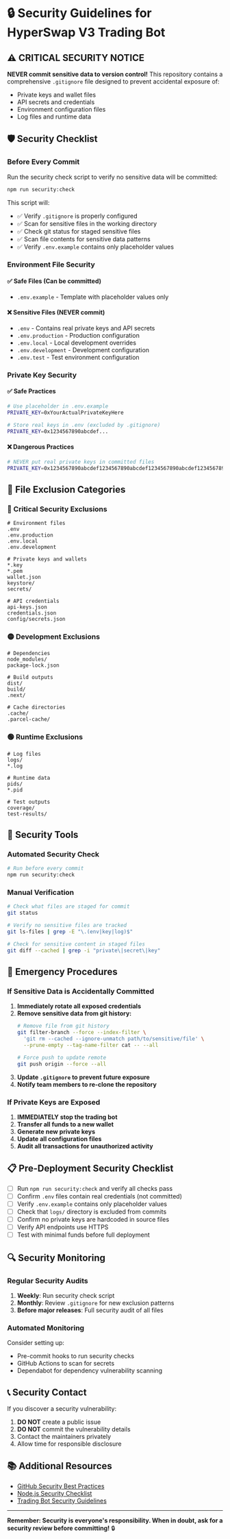 # 🔒 Security Guidelines for HyperSwap V3 Trading Bot

## ⚠️ CRITICAL SECURITY NOTICE

**NEVER commit sensitive data to version control!** This repository contains a comprehensive `.gitignore` file designed to prevent accidental exposure of:

- Private keys and wallet files
- API secrets and credentials  
- Environment configuration files
- Log files and runtime data

## 🛡️ Security Checklist

### Before Every Commit

Run the security check script to verify no sensitive data will be committed:

```bash
npm run security:check
```

This script will:
- ✅ Verify `.gitignore` is properly configured
- ✅ Scan for sensitive files in the working directory
- ✅ Check git status for staged sensitive files
- ✅ Scan file contents for sensitive data patterns
- ✅ Verify `.env.example` contains only placeholder values

### Environment File Security

#### ✅ Safe Files (Can be committed)
- `.env.example` - Template with placeholder values only

#### ❌ Sensitive Files (NEVER commit)
- `.env` - Contains real private keys and API secrets
- `.env.production` - Production configuration
- `.env.local` - Local development overrides
- `.env.development` - Development configuration
- `.env.test` - Test environment configuration

### Private Key Security

#### ✅ Safe Practices
```bash
# Use placeholder in .env.example
PRIVATE_KEY=0xYourActualPrivateKeyHere

# Store real keys in .env (excluded by .gitignore)
PRIVATE_KEY=0x1234567890abcdef...
```

#### ❌ Dangerous Practices
```bash
# NEVER put real private keys in committed files
PRIVATE_KEY=0x1234567890abcdef1234567890abcdef1234567890abcdef1234567890abcdef
```

## 📁 File Exclusion Categories

### 🔴 Critical Security Exclusions
```
# Environment files
.env
.env.production
.env.local
.env.development

# Private keys and wallets
*.key
*.pem
wallet.json
keystore/
secrets/

# API credentials
api-keys.json
credentials.json
config/secrets.json
```

### 🟡 Development Exclusions
```
# Dependencies
node_modules/
package-lock.json

# Build outputs
dist/
build/
.next/

# Cache directories
.cache/
.parcel-cache/
```

### 🟢 Runtime Exclusions
```
# Log files
logs/
*.log

# Runtime data
pids/
*.pid

# Test outputs
coverage/
test-results/
```

## 🔧 Security Tools

### Automated Security Check
```bash
# Run before every commit
npm run security:check
```

### Manual Verification
```bash
# Check what files are staged for commit
git status

# Verify no sensitive files are tracked
git ls-files | grep -E "\.(env|key|log)$"

# Check for sensitive content in staged files
git diff --cached | grep -i "private\|secret\|key"
```

## 🚨 Emergency Procedures

### If Sensitive Data is Accidentally Committed

1. **Immediately rotate all exposed credentials**
2. **Remove sensitive data from git history:**
   ```bash
   # Remove file from git history
   git filter-branch --force --index-filter \
     'git rm --cached --ignore-unmatch path/to/sensitive/file' \
     --prune-empty --tag-name-filter cat -- --all
   
   # Force push to update remote
   git push origin --force --all
   ```
3. **Update `.gitignore` to prevent future exposure**
4. **Notify team members to re-clone the repository**

### If Private Keys are Exposed

1. **IMMEDIATELY stop the trading bot**
2. **Transfer all funds to a new wallet**
3. **Generate new private keys**
4. **Update all configuration files**
5. **Audit all transactions for unauthorized activity**

## 📋 Pre-Deployment Security Checklist

- [ ] Run `npm run security:check` and verify all checks pass
- [ ] Confirm `.env` files contain real credentials (not committed)
- [ ] Verify `.env.example` contains only placeholder values
- [ ] Check that `logs/` directory is excluded from commits
- [ ] Confirm no private keys are hardcoded in source files
- [ ] Verify API endpoints use HTTPS
- [ ] Test with minimal funds before full deployment

## 🔍 Security Monitoring

### Regular Security Audits

1. **Weekly**: Run security check script
2. **Monthly**: Review `.gitignore` for new exclusion patterns
3. **Before major releases**: Full security audit of all files

### Automated Monitoring

Consider setting up:
- Pre-commit hooks to run security checks
- GitHub Actions to scan for secrets
- Dependabot for dependency vulnerability scanning

## 📞 Security Contact

If you discover a security vulnerability:

1. **DO NOT** create a public issue
2. **DO NOT** commit the vulnerability details
3. Contact the maintainers privately
4. Allow time for responsible disclosure

## 📚 Additional Resources

- [GitHub Security Best Practices](https://docs.github.com/en/code-security)
- [Node.js Security Checklist](https://nodejs.org/en/docs/guides/security/)
- [Trading Bot Security Guidelines](https://example.com/trading-security)

---

**Remember: Security is everyone's responsibility. When in doubt, ask for a security review before committing!** 🔒
